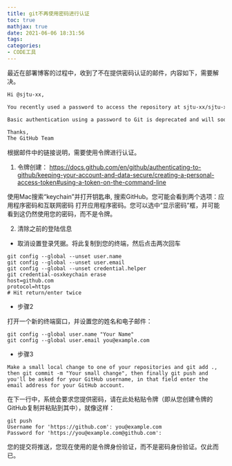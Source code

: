 ```yaml
---
title: git不再使用密码进行认证
toc: true
mathjax: true
date: 2021-06-06 18:31:56
tags:
categories:
- CODE工具
---
```


最近在部署博客的过程中，收到了不在提供密码认证的邮件，内容如下，需要解决。
<!--more-->
```txt
Hi @sjtu-xx,

You recently used a password to access the repository at sjtu-xx/sjtu-xx.github.io with git using git/2.31.1.

Basic authentication using a password to Git is deprecated and will soon no longer work. Visit https://github.blog/2020-12-15-token-authentication-requirements-for-git-operations/ for more information around suggested workarounds and removal dates.

Thanks,
The GitHub Team
```

根据邮件中的链接说明，需要使用令牌进行认证。
1. 令牌创建：
https://docs.github.com/en/github/authenticating-to-github/keeping-your-account-and-data-secure/creating-a-personal-access-token#using-a-token-on-the-command-line

使用Mac搜索“keychain”并打开钥匙串,
搜索GitHub。您可能会看到两个选项：应用程序密码和互联网密码
打开应用程序密码。您可以选中“显示密码”框，并可能看到这仍然使用您的密码，而不是令牌。

2. 清除之前的登陆信息


- 取消设置登录凭据。将此复制到您的终端，然后点击两次回车
```git
git config --global --unset user.name
git config --global --unset user.email
git config --global --unset credential.helper
git credential-osxkeychain erase
host=github.com
protocol=https
# Hit return/enter twice
```

- 步骤2

打开一个新的终端窗口，并设置您的姓名和电子邮件：

```git
git config --global user.name "Your Name"
git config --global user.email you@example.com
```

- 步骤3

```git
Make a small local change to one of your repositories and git add ., then git commit -m "Your small change", then finally git push and you'll be asked for your GitHub username, in that field enter the email address for your GitHub account.
```

在下一行中，系统会要求您提供密码，请在此处粘贴令牌（即从您创建令牌的GitHub复制并粘贴到其中），就像这样：

```git
git push
Username for 'https://github.com': you@example.com
Password for 'https://you@example.com@github.com': 
```

您的提交将推送，您现在使用的是令牌身份验证，而不是密码身份验证。仅此而已。

